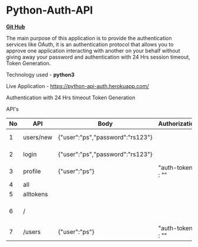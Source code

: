 # Python-Auth-API

**[Git Hub](https://github.com/rstag/python-auth-api)**

The main purpose of this application is to provide the authentication services like OAuth, it is an authentication protocol
that allows you to approve one application interacting with another on your behalf without giving away your password
and authentication with 24 Hrs session timeout, Token Generation. 

Technology used - **python3**

Live Application - https://python-api-auth.herokuapp.com/

Authentication with 24 Hrs timeout Token Generation 

API's

|No| API | Body | Authorization | Response |
|--|------------|-------------------------------------|------------------------|----------------|
|1 | users/new | {"user":"ps","password":"rs123"} | |{"success": "user ** added"} , {"fail": "user not added"} |
|2 | login | {"user":"ps","password":"rs123"} | |{"login": "success", "auth-token": ""} , {"login": "fail"} |
|3 | profile | {"user":"ps"} | "auth-token" : "" |{"user ": u + " profile"} , {"user ": u + " unauthorized"} |
|4 | all | | |{"allusers": allusers} |
|5 | alltokens | | |{"alltokens": tokens} |
|6 | / | | |{"Read Me": "https://github.com/rstag/python-auth-api"} |
|7 | /users | {"user":"ps"} | "auth-token" : "" |{"user": ""} , {"NA"} |

